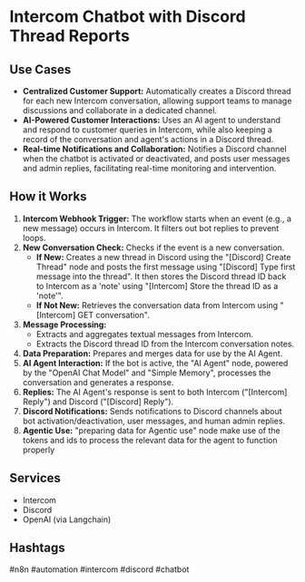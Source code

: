 # Intercom Chatbot with Discord Thread Reports

## Use Cases

- **Centralized Customer Support:** Automatically creates a Discord thread for each new Intercom conversation, allowing support teams to manage discussions and collaborate in a dedicated channel.
- **AI-Powered Customer Interactions:** Uses an AI agent to understand and respond to customer queries in Intercom, while also keeping a record of the conversation and agent's actions in a Discord thread.
- **Real-time Notifications and Collaboration:**  Notifies a Discord channel when the chatbot is activated or deactivated, and posts user messages and admin replies, facilitating real-time monitoring and intervention.

## How it Works

1.  **Intercom Webhook Trigger:** The workflow starts when an event (e.g., a new message) occurs in Intercom. It filters out bot replies to prevent loops.
2.  **New Conversation Check:** Checks if the event is a new conversation.
    *   **If New:** Creates a new thread in Discord using the "[Discord] Create Thread" node and posts the first message using "[Discord] Type first message into the thread".  It then stores the Discord thread ID back to Intercom as a 'note' using "[Intercom] Store the thread ID as a 'note'".
    *   **If Not New:** Retrieves the conversation data from Intercom using "[Intercom] GET conversation".
3.  **Message Processing:**
    *   Extracts and aggregates textual messages from Intercom.
    *   Extracts the Discord thread ID from the Intercom conversation notes.
4.  **Data Preparation:** Prepares and merges data for use by the AI Agent.
5.  **AI Agent Interaction:** If the bot is active, the "AI Agent" node, powered by the "OpenAI Chat Model" and "Simple Memory", processes the conversation and generates a response.
6.  **Replies:** The AI Agent's response is sent to both Intercom ("\[Intercom] Reply") and Discord ("\[Discord] Reply").
7.  **Discord Notifications:** Sends notifications to Discord channels about bot activation/deactivation, user messages, and human admin replies.
8.  **Agentic Use:** "preparing data for Agentic use" node make use of the tokens and ids to process the relevant data for the agent to function properly

## Services

*   Intercom
*   Discord
*   OpenAI (via Langchain)

## Hashtags

#n8n #automation #intercom #discord #chatbot